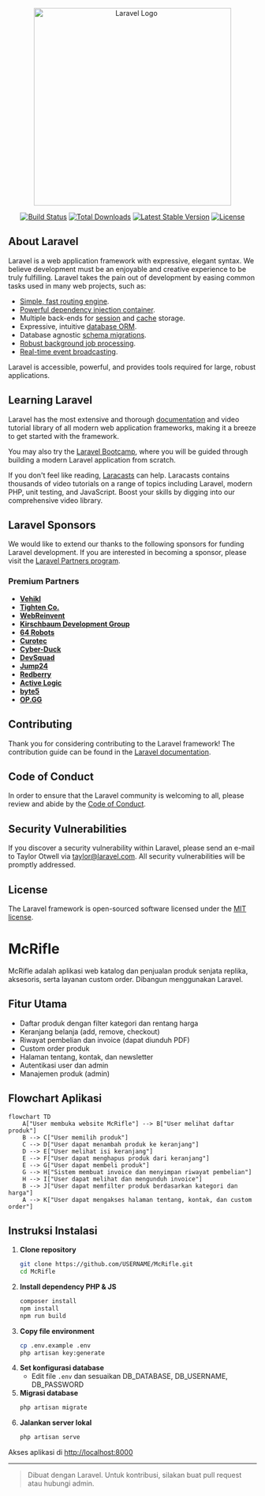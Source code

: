 <p align="center"><a href="https://laravel.com" target="_blank"><img src="https://raw.githubusercontent.com/laravel/art/master/logo-lockup/5%20SVG/2%20CMYK/1%20Full%20Color/laravel-logolockup-cmyk-red.svg" width="400" alt="Laravel Logo"></a></p>

<p align="center">
<a href="https://github.com/laravel/framework/actions"><img src="https://github.com/laravel/framework/workflows/tests/badge.svg" alt="Build Status"></a>
<a href="https://packagist.org/packages/laravel/framework"><img src="https://img.shields.io/packagist/dt/laravel/framework" alt="Total Downloads"></a>
<a href="https://packagist.org/packages/laravel/framework"><img src="https://img.shields.io/packagist/v/laravel/framework" alt="Latest Stable Version"></a>
<a href="https://packagist.org/packages/laravel/framework"><img src="https://img.shields.io/packagist/l/laravel/framework" alt="License"></a>
</p>

## About Laravel

Laravel is a web application framework with expressive, elegant syntax. We believe development must be an enjoyable and creative experience to be truly fulfilling. Laravel takes the pain out of development by easing common tasks used in many web projects, such as:

- [Simple, fast routing engine](https://laravel.com/docs/routing).
- [Powerful dependency injection container](https://laravel.com/docs/container).
- Multiple back-ends for [session](https://laravel.com/docs/session) and [cache](https://laravel.com/docs/cache) storage.
- Expressive, intuitive [database ORM](https://laravel.com/docs/eloquent).
- Database agnostic [schema migrations](https://laravel.com/docs/migrations).
- [Robust background job processing](https://laravel.com/docs/queues).
- [Real-time event broadcasting](https://laravel.com/docs/broadcasting).

Laravel is accessible, powerful, and provides tools required for large, robust applications.

## Learning Laravel

Laravel has the most extensive and thorough [documentation](https://laravel.com/docs) and video tutorial library of all modern web application frameworks, making it a breeze to get started with the framework.

You may also try the [Laravel Bootcamp](https://bootcamp.laravel.com), where you will be guided through building a modern Laravel application from scratch.

If you don't feel like reading, [Laracasts](https://laracasts.com) can help. Laracasts contains thousands of video tutorials on a range of topics including Laravel, modern PHP, unit testing, and JavaScript. Boost your skills by digging into our comprehensive video library.

## Laravel Sponsors

We would like to extend our thanks to the following sponsors for funding Laravel development. If you are interested in becoming a sponsor, please visit the [Laravel Partners program](https://partners.laravel.com).

### Premium Partners

- **[Vehikl](https://vehikl.com/)**
- **[Tighten Co.](https://tighten.co)**
- **[WebReinvent](https://webreinvent.com/)**
- **[Kirschbaum Development Group](https://kirschbaumdevelopment.com)**
- **[64 Robots](https://64robots.com)**
- **[Curotec](https://www.curotec.com/services/technologies/laravel/)**
- **[Cyber-Duck](https://cyber-duck.co.uk)**
- **[DevSquad](https://devsquad.com/hire-laravel-developers)**
- **[Jump24](https://jump24.co.uk)**
- **[Redberry](https://redberry.international/laravel/)**
- **[Active Logic](https://activelogic.com)**
- **[byte5](https://byte5.de)**
- **[OP.GG](https://op.gg)**

## Contributing

Thank you for considering contributing to the Laravel framework! The contribution guide can be found in the [Laravel documentation](https://laravel.com/docs/contributions).

## Code of Conduct

In order to ensure that the Laravel community is welcoming to all, please review and abide by the [Code of Conduct](https://laravel.com/docs/contributions#code-of-conduct).

## Security Vulnerabilities

If you discover a security vulnerability within Laravel, please send an e-mail to Taylor Otwell via [taylor@laravel.com](mailto:taylor@laravel.com). All security vulnerabilities will be promptly addressed.

## License

The Laravel framework is open-sourced software licensed under the [MIT license](https://opensource.org/licenses/MIT).

# McRifle

McRifle adalah aplikasi web katalog dan penjualan produk senjata replika, aksesoris, serta layanan custom order. Dibangun menggunakan Laravel.

## Fitur Utama
- Daftar produk dengan filter kategori dan rentang harga
- Keranjang belanja (add, remove, checkout)
- Riwayat pembelian dan invoice (dapat diunduh PDF)
- Custom order produk
- Halaman tentang, kontak, dan newsletter
- Autentikasi user dan admin
- Manajemen produk (admin)

## Flowchart Aplikasi

```mermaid
flowchart TD
    A["User membuka website McRifle"] --> B["User melihat daftar produk"]
    B --> C["User memilih produk"]
    C --> D["User dapat menambah produk ke keranjang"]
    D --> E["User melihat isi keranjang"]
    E --> F["User dapat menghapus produk dari keranjang"]
    E --> G["User dapat membeli produk"]
    G --> H["Sistem membuat invoice dan menyimpan riwayat pembelian"]
    H --> I["User dapat melihat dan mengunduh invoice"]
    B --> J["User dapat memfilter produk berdasarkan kategori dan harga"]
    A --> K["User dapat mengakses halaman tentang, kontak, dan custom order"]
```

## Instruksi Instalasi

1. **Clone repository**
   ```bash
   git clone https://github.com/USERNAME/McRifle.git
   cd McRifle
   ```
2. **Install dependency PHP & JS**
   ```bash
   composer install
   npm install
   npm run build
   ```
3. **Copy file environment**
   ```bash
   cp .env.example .env
   php artisan key:generate
   ```
4. **Set konfigurasi database**
   - Edit file `.env` dan sesuaikan DB_DATABASE, DB_USERNAME, DB_PASSWORD
5. **Migrasi database**
   ```bash
   php artisan migrate
   ```
6. **Jalankan server lokal**
   ```bash
   php artisan serve
   ```

Akses aplikasi di [http://localhost:8000](http://localhost:8000)

---

> Dibuat dengan Laravel. Untuk kontribusi, silakan buat pull request atau hubungi admin.
